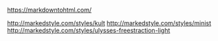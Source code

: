 https://markdowntohtml.com/

http://markedstyle.com/styles/kult
http://markedstyle.com/styles/minist
http://markedstyle.com/styles/ulysses-freestraction-light
